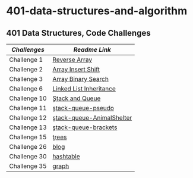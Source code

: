 # 401-data-structures-and-algorithm

## 401 Data Structures, Code Challenges

|     *Challenges*      |                  *Readme Link*                                           |
|-----------------------|--------------------------------------------------------------------------|
|    Challenge 1        |[Reverse Array](challenges/reverseArray/reverseArr.md)                    |
|    Challenge 2        |[Array Insert Shift](challenges/array-insert-shift/array-insert-shift.md) |
|    Challenge 3        |[Array Binary Search](array-binary-search/array-binary-search.md)         |
|    Challenge 6        |[Linked List Inheritance](challenges/linkedList/README.md)                |
|    Challenge 10       |[ٍStack and Queue](challenges/stack-and-queue/README.md)                   |
|    Challenge 11       |[ٍstack-queue-pseudo](challenges/stack-and-queue/README.md)                   |
|    Challenge 12       |[ٍstack-queue-AnimalShelter](challenges/stack-and-queue/README.md)                   |
|    Challenge 13       |[ٍstack-queue-brackets](challenges/stack-and-queue/README.md)                   |
|    Challenge 15       |[ٍtrees](challenges/trees/README.md)                   |
|    Challenge 26       |[blog](challenges/BLOG/README.md)                   |
|    Challenge 30       |[hashtable](challenges/hashtable/README.md)                   |
|    Challenge 35       |[graph](challenges/graphs/README.md)                   |
